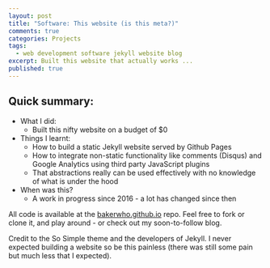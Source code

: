 ```yaml
---
layout: post
title: "Software: This website (is this meta?)"
comments: true
categories: Projects
tags:
  - web development software jekyll website blog
excerpt: Built this website that actually works ...
published: true
---
```


## Quick summary:

- What I did:
    - Built this nifty website on a budget of $0
- Things I learnt:
    - How to build a static Jekyll website served by Github Pages
    - How to integrate non-static functionality like comments (Disqus) and Google Analytics using third party JavaScript plugins
    - That abstractions really can be used effectively with no knowledge of what is under the hood
- When was this?
    - A work in progress since 2016 - a lot has changed since then

<!---
### Key findings:
- Accuracy truth prediction or credibility prediction is
--->

All code is available at the [bakerwho.github.io](https://github.com/bakerwho/bakerwho.github.io) repo. Feel free to fork or clone it, and play around - or check out my soon-to-follow blog.

Credit to the So Simple theme and the developers of Jekyll. I never expected building a website so be this painless (there was still some pain but much less that I expected).
